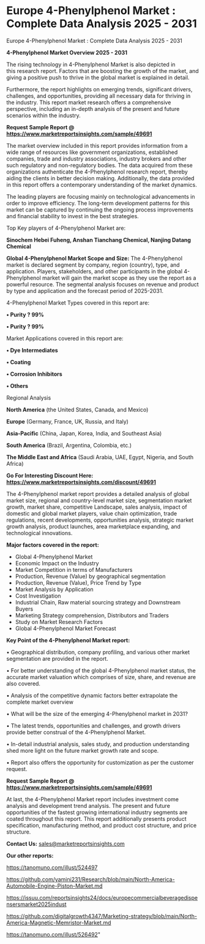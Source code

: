 # Europe 4-Phenylphenol Market : Complete Data Analysis 2025 - 2031
Europe 4-Phenylphenol Market : Complete Data Analysis 2025 - 2031

<Strong> 4-Phenylphenol Market Overview 2025 - 2031</strong>

The rising technology in 4-Phenylphenol Market is also depicted in this research report. Factors that are boosting the growth of the market, and giving a positive push to thrive in the global market is explained in detail.

Furthermore, the report highlights on emerging trends, significant drivers, challenges, and opportunities, providing all necessary data for thriving in the industry. This report market research offers a comprehensive perspective, including an in-depth analysis of the present and future scenarios within the industry.

<strong>Request Sample Report @ <a href=https://www.marketreportsinsights.com/sample/49691>https://www.marketreportsinsights.com/sample/49691</a></strong>

The market overview included in this report provides information from a wide range of resources like government organizations, established companies, trade and industry associations, industry brokers and other such regulatory and non-regulatory bodies. The data acquired from these organizations authenticate the 4-Phenylphenol research report, thereby aiding the clients in better decision making. Additionally, the data provided in this report offers a contemporary understanding of the market dynamics.

The leading players are focusing mainly on technological advancements in order to improve efficiency. The long-term development patterns for this market can be captured by continuing the ongoing process improvements and financial stability to invest in the best strategies.

Top Key players of 4-Phenylphenol Market are:

<strong>Sinochem Hebei Fuheng, Anshan Tianchang Chemical, Nanjing Datang Chemical</strong>

<strong><b>Global 4-Phenylphenol Market Scope and Size:</b></strong>
The 4-Phenylphenol market is declared segment by company, region (country), type, and application. Players, stakeholders, and other participants in the global 4-Phenylphenol market will gain the market scope as they use the report as a powerful resource. The segmental analysis focuses on revenue and product by type and application and the forecast period of 2025-2031.

4-Phenylphenol Market Types covered in this report are:

<strong>•  Purity ? 99%

•  Purity ? 99%</strong>

Market Applications covered in this report are:

<strong>•  Dye Intermediates

•  Coating

•  Corrosion Inhibitors

•  Others</strong> 

Regional Analysis

<strong>North America</strong> (the United States, Canada, and Mexico)

<strong>Europe</strong> (Germany, France, UK, Russia, and Italy)

<strong>Asia-Pacific</strong> (China, Japan, Korea, India, and Southeast Asia)

<strong>South America</strong> (Brazil, Argentina, Colombia, etc.)

<strong>The Middle East and Africa</strong> (Saudi Arabia, UAE, Egypt, Nigeria, and South Africa)

<strong>Go For Interesting Discount Here: <a href=https://www.marketreportsinsights.com/discount/49691>https://www.marketreportsinsights.com/discount/49691</a></strong>

The 4-Phenylphenol market report provides a detailed analysis of global market size, regional and country-level market size, segmentation market growth, market share, competitive Landscape, sales analysis, impact of domestic and global market players, value chain optimization, trade regulations, recent developments, opportunities analysis, strategic market growth analysis, product launches, area marketplace expanding, and technological innovations.

<strong><b>Major factors covered in the report:</b></strong>
<ul>
  <li>Global 4-Phenylphenol Market </li>
  <li>Economic Impact on the Industry</li>
  <li>Market Competition in terms of Manufacturers</li>
  <li>Production, Revenue (Value) by geographical segmentation</li>
  <li>Production, Revenue (Value), Price Trend by Type</li>
  <li>Market Analysis by Application</li>
  <li>Cost Investigation</li>
  <li>Industrial Chain, Raw material sourcing strategy and Downstream Buyers</li>
  <li>Marketing Strategy comprehension, Distributors and Traders</li>
  <li>Study on Market Research Factors</li>
  <li>Global 4-Phenylphenol Market Forecast</li>
</ul>

<strong><b>Key Point of the 4-Phenylphenol Market report:</b></strong>

• Geographical distribution, company profiling, and various other market segmentation are provided in the report.

• For better understanding of the global 4-Phenylphenol market status, the accurate market valuation which comprises of size, share, and revenue are also covered.

• Analysis of the competitive dynamic factors better extrapolate the complete market overview

• What will be the size of the emerging 4-Phenylphenol market in 2031?

• The latest trends, opportunities and challenges, and growth drivers provide better construal of the 4-Phenylphenol Market.

• In-detail industrial analysis, sales study, and production understanding shed more light on the future market growth rate and scope.

• Report also offers the opportunity for customization as per the customer request.

<strong>Request Sample Report @ <a href=https://www.marketreportsinsights.com/sample/49691>https://www.marketreportsinsights.com/sample/49691</a></strong>

At last, the 4-Phenylphenol Market report includes investment come analysis and development trend analysis. The present and future opportunities of the fastest growing international industry segments are coated throughout this report. This report additionally presents product specification, manufacturing method, and product cost structure, and price structure.

<strong>Contact Us:</strong>
sales@marketreportsinsights.com

<strong>Our other reports:</strong>

<a href=https://tanomuno.com/illust/524497>https://tanomuno.com/illust/524497</a>

<a href=https://github.com/yamini231/Research/blob/main/North-America-Automobile-Engine-Piston-Market.md>https://github.com/yamini231/Research/blob/main/North-America-Automobile-Engine-Piston-Market.md</a>

<a href=https://issuu.com/reportsinsights24/docs/europecommercialbeveragedispensersmarket2025indust>https://issuu.com/reportsinsights24/docs/europecommercialbeveragedispensersmarket2025indust</a>

<a href=https://github.com/digitalgrowth4347/Marketing-strategy/blob/main/North-America-Magnetic-Memristor-Market.md>https://github.com/digitalgrowth4347/Marketing-strategy/blob/main/North-America-Magnetic-Memristor-Market.md</a>

<a href=https://tanomuno.com/illust/526492>https://tanomuno.com/illust/526492</a>"
